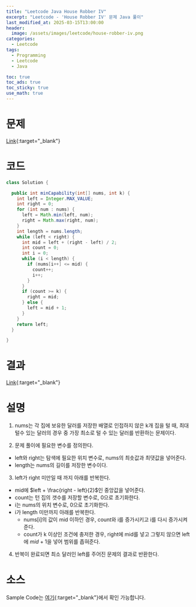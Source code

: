 ```yaml
---
title: "Leetcode Java House Robber IV"
excerpt: "Leetcode - 'House Robber IV' 문제 Java 풀이"
last_modified_at: 2025-03-15T13:00:00
header:
  image: /assets/images/leetcode/house-robber-iv.png
categories:
  - Leetcode
tags:
  - Programming
  - Leetcode
  - Java

toc: true
toc_ads: true
toc_sticky: true
use_math: true
---
```

# 문제
[Link](https://leetcode.com/problems/house-robber-iv/){:target="_blank"}

# 코드
```java
class Solution {

  public int minCapability(int[] nums, int k) {
    int left = Integer.MAX_VALUE;
    int right = 0;
    for (int num : nums) {
      left = Math.min(left, num);
      right = Math.max(right, num);
    }
    int length = nums.length;
    while (left < right) {
      int mid = left + (right - left) / 2;
      int count = 0;
      int i = 0;
      while (i < length) {
        if (nums[i++] <= mid) {
          count++;
          i++;
        }
      }
      if (count >= k) {
        right = mid;
      } else {
        left = mid + 1;
      }
    }
    return left;
  }

}
```

# 결과
[Link](https://leetcode.com/problems/house-robber-iv/submissions/1574079010/){:target="_blank"}

# 설명
1. nums는 각 집에 보유한 달러를 저장한 배열로 인접하지 않은 k개 집을 털 때, 최대 털수 있는 달러의 경우 중 가장 최소로 털 수 있는 달러를 반환하는 문제이다.

2. 문제 풀이에 필요한 변수를 정의한다.
- left와 right는 탐색에 필요한 위치 변수로, nums의 최솟값과 최댓값을 넣어준다.
- length는 nums의 길이를 저장한 변수이다.

3. left가 right 미만일 때 까지 아래를 반복한다.
- mid에 $left + \frac{right - left}{2}$인 중앙값을 넣어준다.
- count는 턴 집의 갯수를 저장할 변수로, 0으로 초기화한다.
- i는 nums의 위치 변수로, 0으로 초기화한다.
- i가 length 미만까지 아래를 반복한다.
  - nums[i]의 값이 mid 이하인 경우, count와 i를 증가시키고 i를 다시 증가시켜준다.
  - count가 k 이상인 조건에 충저한 경우, right에 mid를 넣고 그렇지 않으면 left에 $mid + 1$을 넣어 범위를 좁혀준다.

4. 반복이 완료되면 최소 달러인 left를 주어진 문제의 결과로 반환한다.

# 소스
Sample Code는 [여기](https://github.com/GracefulSoul/leetcode/blob/master/src/main/java/gracefulsoul/problems/HouseRobberIV.java){:target="_blank"}에서 확인 가능합니다.